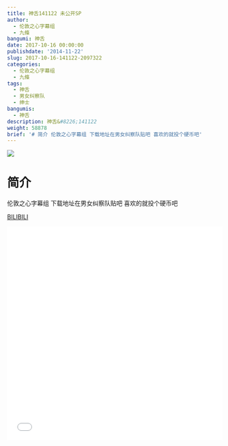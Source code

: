 ```yaml
---
title: 神舌141122 未公开SP
author:
  - 伦敦之心字幕组
  - 九條
bangumi: 神舌
date: 2017-10-16 00:00:00
publishdate: '2014-11-22'
slug: 2017-10-16-141122-2097322
categories:
  - 伦敦之心字幕组
  - 九條
tags:
  - 神舌
  - 男女纠察队
  - 绅士
bangumis:
  - 神舌
description: 神舌&#8226;141122
weight: 58878
brief: '# 简介 伦敦之心字幕组 下载地址在男女纠察队贴吧 喜欢的就投个硬币吧'
---
```


![](https://i.imgur.com/6UkDcSB.jpg)

# 简介  
伦敦之心字幕组 下载地址在男女纠察队贴吧 喜欢的就投个硬币吧

  [BILIBILI](https://www.bilibili.com/video/av2097322/)


<div class="vcontainer">  <iframe class='video' src="//www.bilibili.com/blackboard/player.html?aid=2097322" width="100%" height="500" frameborder="0" allowfullscreen="allowfullscreen"></iframe></div>
